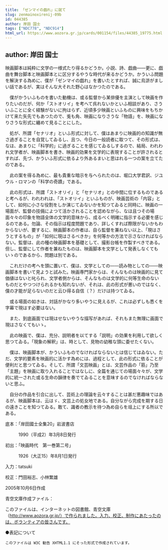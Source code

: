 ```yaml
---
title: 「ゼンマイの戯れ」に就て
slug: zenmainoxirenij-09b
id: 044385
author: 岸田 国士
tags: ["NDC778", "NDC914"]
html_url: https://www.aozora.gr.jp/cards/001154/files/44385_19775.html
---
```


## author: 岸田 国士

映画脚本は純粋に文学の一様式たり得るかどうか。小説、詩、戯曲――更に、戯曲を舞台脚本と映画脚本とに区分するやうな時代が来るかどうか。かういふ問題を解決する為めに、僕が「ゼンマイの戯れ」を書いたとすれば、誠に烏滸がましい話であるが、実はそんな大それた野心はなかつたのである。

　僕がかういふものを書いた動機は、或る監督から某俳優を主演として映画を作りたいのだが、何か「ストオリイ」を考へて呉れないかといふ相談があり、さういふことに全く経験がないに拘はらず、近頃多少映画といふものに興味をもちかけて来た矢先でもあつたので、兎も角、映画になりさうな「物語」を、映画になりさうな形式に纏めて見ることにした。

　処が、所謂「セナリオ」といふ形式に対して、僕はあまりに映画的の知識が無さ過ぎることを自覚してゐるし、且つ、今日の一般読者に取つて、その形式は、なほ、あまりに「科学的」に過ぎることを感じてゐるしするので、結局、われわれ文学者が、映画脚本を書き、映画的効果を文学的に表現することが許されるとすれば、先づ、かういふ形式に依るより外あるまいと思はれる一つの案を立てたのである。

　此の案を得る為めに、最も貴重な暗示を与へられたのは、堀口大学君訳、ジユウル・ロマンの「科学の奇蹟」である。



　此の形式は、所謂「ストオリイ」と「セナリオ」との中間に位するものであると考へるが、われわれは、「ストオリイ」といふものが、映画芸術の「内容」として、如何に小さな役割をしか演じてゐないかを知つてゐると同時に、映画の一場面が、監督の技倆によつて活かされることを認めながら、なほ且つその場面々々の印象を物語全体の文学的意味から、成るべく明確に指示する必要を感じるのである。勿論、その指示は程度問題であり、詳しくすれば際限がないかもわからないが、要するに、映画脚本の作者は、自ら監督を兼ねない以上、「現はさうとするもの」が「如何に現はさるべきか」を何等かの方法で示さなければならない。監督は、此の種の映画脚本を基礎として、撮影台帳を作製すべきである。但し、監督にして作者を兼ねたものは、映画脚本を文学として発表しなくてもいゝのであるから、問題は別である。

　これだけの考へを頭に置いて、僕は、文学としての――読み物としての――映画脚本を書いて見ようと試みた。映画専門家からは、そんなものは映画的に見て価値はないと叱られ、文学者側からは、そんなものは文学的に何等生命のないものだとやつつけられるかも知れないが、それは、此の形式が悪いのではなく、僕の才能が足らないのだと云ひ得る自信（？）だけは持つてゐる。

　或る場面の如きは、対話がかなり多いやうに見えるが、これは必ずしも悉くを字幕で現はす必要はない。

　また、到底画面では現はせないやうな描写があれば、それもまた無理に画面で現はさなくてもいゝ。

　此の映画で、僕は、充分、説明者を以てする「説明」の効果を利用して欲しく思つてゐる。「現象の解釈」は、時として、見物の幼稚な頭に委せたくない。



　僕は、映画脚本が、かういふものでなければならないとは信じてはゐない。ただ、文学的要素を映画的に活かす為めには、過程として、此の形式に依ることが便利だと思つてゐる。そして、所謂「文芸映画」とは、文芸作品の「筋」乃至「主題」を映画に取り入れることではなしに、全篇を通じての場面々々が、文学的に統一された或る生命の韻律を奏でてゐることを意味するのでなければならないと思ふ。

　自分の作品を引合に出して、芸術上の理論を云々することは甚だ悪趣味ではあるが、映画脚本は、云はゞ、文芸上の処女地である。自分ながら完成を期する日の遠きことを知つてゐる。敢て、識者の教示を待つ為め自らを俎上にする所以である。













底本：「岸田國士全集20」岩波書店


　　　1990（平成2）年3月8日発行

初出：「映画時代　第一巻第二号」

　　　1926（大正15）年8月1日発行

入力：tatsuki

校正：門田裕志、小林繁雄

2005年10月6日作成

青空文庫作成ファイル：

このファイルは、インターネットの図書館、青空文庫（http://www.aozora.gr.jp/）で作られました。入力、校正、制作にあたったのは、ボランティアの皆さんです。











●表記について


	このファイルは W3C 勧告 XHTML1.1 にそった形式で作成されています。